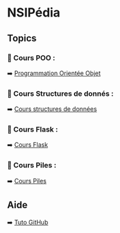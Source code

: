 # NSIPédia
## Topics

### 📁 Cours POO :
➡️ [Programmation Orientée Objet](https://github.com/h4r1cX/NSIpedia/blob/main/cours/poo.md)

### 📁 Cours Structures de donnés :
➡️ [Cours structures de données](https://github.com/h4r1cX/NSIpedia/blob/main/cours/structures_de_donn%C3%A9es.md)

### 📁 Cours Flask :
➡️ [Cours Flask](https://github.com/h4r1cX/NSIpedia/blob/main/cours/flask.md)

### 📁 Cours Piles :
➡️ [Cours Piles](https://github.com/h4r1cX/NSIpedia/blob/main/cours/piles.md)

## Aide

➡️ [Tuto GitHub](https://github.com/h4r1cX/NSIpedia/blob/main/tuto_github.md)
